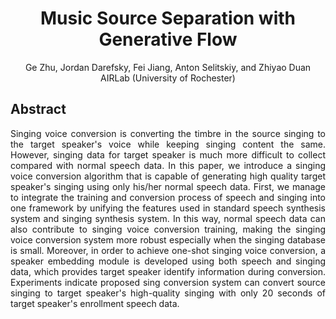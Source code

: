 # <center>Music Source Separation with Generative Flow</center>

<center>Ge Zhu, Jordan Darefsky, Fei Jiang, Anton Selitskiy, and Zhiyao Duan</center>
<center>AIRLab (University of Rochester)</center>


## Abstract

<div style="text-align: justify"> Singing voice conversion is converting the timbre in the source singing to the target speaker's voice while keeping singing content the same. However, singing data for target speaker is much more difficult to collect compared with normal speech data. In this paper, we introduce a singing voice conversion algorithm that is capable of generating high quality target speaker's singing using only his/her normal speech data. First, we manage to integrate the training and conversion process of speech and singing into one framework by unifying the features used in standard speech synthesis system and singing synthesis system. In this way, normal speech data can also contribute to singing voice conversion training, making the singing voice conversion system more robust especially when the singing database is small. Moreover, in order to achieve one-shot singing voice conversion, a speaker embedding module is developed using both speech and singing data, which provides target speaker identify information during conversion. Experiments indicate proposed sing conversion system can convert source singing to target speaker's high-quality singing with only 20 seconds of target speaker's enrollment speech data.</div> 
